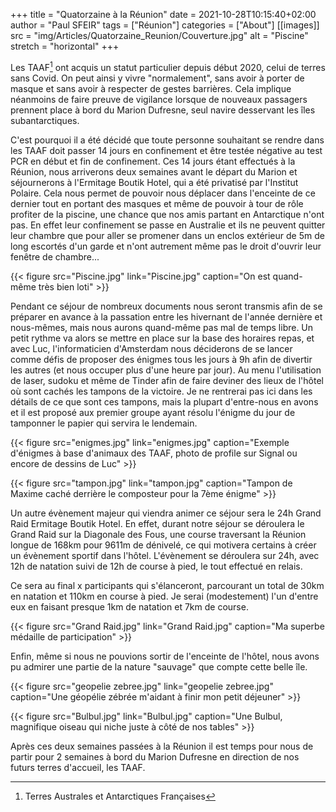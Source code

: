 +++
title = "Quatorzaine à la Réunion"
date = 2021-10-28T10:15:40+02:00
author = "Paul SFEIR"
tags = ["Réunion"]
categories = ["About"]
[[images]]
  src = "img/Articles/Quatorzaine_Reunion/Couverture.jpg"
  alt = "Piscine"
  stretch = "horizontal"
+++

Les TAAF[^1] ont acquis un statut particulier depuis début 2020, celui de terres sans Covid. On peut ainsi y vivre "normalement", sans avoir à porter de masque et sans avoir à respecter de gestes barrières. Cela implique néanmoins de faire preuve de vigilance lorsque de nouveaux passagers prennent place à bord du Marion Dufresne, seul navire desservant les îles subantarctiques.

C'est pourquoi il a été décidé que toute personne souhaitant se rendre dans les TAAF doit passer 14 jours en confinement et être testée négative au test PCR en début et fin de confinement.
Ces 14 jours étant effectués à la Réunion, nous arriverons deux semaines avant le départ du Marion et séjournerons à l'Ermitage Boutik Hotel, qui a été privatisé par l'Institut Polaire. Cela nous permet de pouvoir nous déplacer dans l'enceinte de ce dernier tout en portant des masques et même de pouvoir à tour de rôle profiter de la piscine, une chance que nos amis partant en Antarctique n'ont pas. En effet leur confinement se passe en Australie et ils ne peuvent quitter leur chambre que pour aller se promener dans un enclos extérieur de 5m de long escortés d'un garde et n'ont autrement même pas le droit d'ouvrir leur fenêtre de chambre...


{{< figure src="Piscine.jpg" link="Piscine.jpg" caption="On est quand-même très bien loti" >}}


Pendant ce séjour de nombreux documents nous seront transmis afin de se préparer en avance à la passation entre les hivernant de l'année dernière et nous-mêmes, mais nous aurons quand-même pas mal de temps libre. 
Un petit rythme va alors se mettre en place sur la base des horaires repas, et avec Luc, l'informaticien d'Amsterdam nous déciderons de se lancer comme défis de proposer des énigmes tous les jours à 9h afin de divertir les autres (et nous occuper plus d'une heure par jour).
Au menu l'utilisation de laser, sudoku et même de Tinder afin de faire deviner des lieux de l'hôtel où sont cachés les tampons de la victoire. 
Je ne rentrerai pas ici dans les détails de ce que sont ces tampons, mais la plupart d'entre-nous en avons et il est proposé aux premier groupe ayant résolu l'énigme du jour de tamponner le papier qui servira le lendemain.


{{< figure src="enigmes.jpg" link="enigmes.jpg" caption="Exemple d'énigmes à base d'animaux des TAAF, photo de profile sur Signal ou encore de dessins de Luc" >}}


{{< figure src="tampon.jpg" link="tampon.jpg" caption="Tampon de Maxime caché derrière le composteur pour la 7ème énigme" >}}


Un autre évènement majeur qui viendra animer ce séjour sera le 24h Grand Raid Ermitage Boutik Hotel. En effet, durant notre séjour se déroulera le Grand Raid sur la Diagonale des Fous, une course traversant la Réunion longue de 168km pour 9611m de dénivelé, ce qui motivera certains à créer un évènement sportif dans l'hôtel.
L'évènement se déroulera sur 24h, avec 12h de natation suivi de 12h de course à pied, le tout effectué en relais.

Ce sera au final x participants qui s'élanceront, parcourant un total de 30km en natation et 110km en course à pied.
Je serai (modestement) l'un d'entre eux en faisant presque 1km de natation et 7km de course.


{{< figure src="Grand Raid.jpg" link="Grand Raid.jpg" caption="Ma superbe médaille de participation" >}}


Enfin, même si nous ne pouvions sortir de l'enceinte de l'hôtel, nous avons pu admirer une partie de la nature "sauvage" que compte cette belle île.

{{< figure src="geopelie zebree.jpg" link="geopelie zebree.jpg" caption="Une géopélie zébrée m'aidant à finir mon petit déjeuner" >}}


{{< figure src="Bulbul.jpg" link="Bulbul.jpg" caption="Une Bulbul, magnifique oiseau qui niche juste à côté de nos tables" >}}

Après ces deux semaines passées à la Réunion il est temps pour nous de partir pour 2 semaines à bord du Marion Dufresne en direction de nos futurs terres d'accueil, les TAAF.



[^1]:Terres Australes et Antarctiques Françaises
